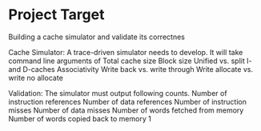 # Project Target
Building a cache simulator and validate its correctnes

Cache Simulator: A trace-driven simulator needs to develop. It will take command line arguments of
Total cache size
Block size
Unified vs. split I- and D-caches
Associativity
Write back vs. write through
Write allocate vs. write no allocate

Validation: The simulator must output following counts.
Number of instruction references
Number of data references
Number of instruction misses
Number of data misses
Number of words fetched from memory
Number of words copied back to memory
1

